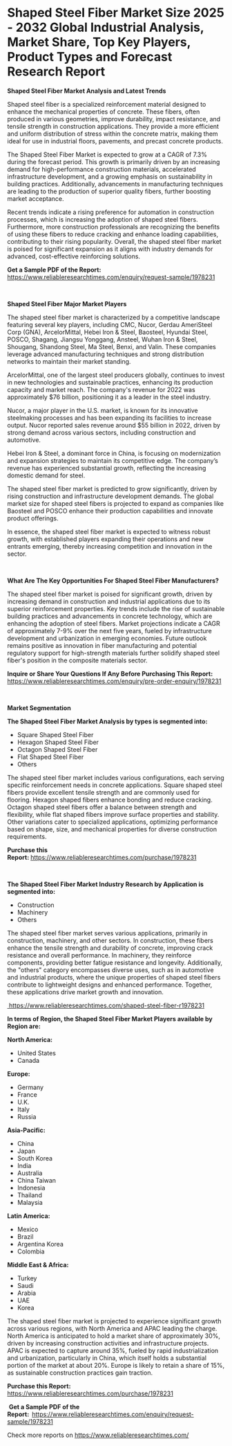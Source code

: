 <p><h1>Shaped Steel Fiber Market Size 2025 - 2032 Global Industrial Analysis, Market Share, Top Key Players, Product Types and Forecast Research Report</h1></p><p><strong>Shaped Steel Fiber Market Analysis and Latest Trends</strong></p>
<p><p>Shaped steel fiber is a specialized reinforcement material designed to enhance the mechanical properties of concrete. These fibers, often produced in various geometries, improve durability, impact resistance, and tensile strength in construction applications. They provide a more efficient and uniform distribution of stress within the concrete matrix, making them ideal for use in industrial floors, pavements, and precast concrete products.</p><p>The Shaped Steel Fiber Market is expected to grow at a CAGR of 7.3% during the forecast period. This growth is primarily driven by an increasing demand for high-performance construction materials, accelerated infrastructure development, and a growing emphasis on sustainability in building practices. Additionally, advancements in manufacturing techniques are leading to the production of superior quality fibers, further boosting market acceptance.</p><p>Recent trends indicate a rising preference for automation in construction processes, which is increasing the adoption of shaped steel fibers. Furthermore, more construction professionals are recognizing the benefits of using these fibers to reduce cracking and enhance loading capabilities, contributing to their rising popularity. Overall, the shaped steel fiber market is poised for significant expansion as it aligns with industry demands for advanced, cost-effective reinforcing solutions.</p></p>
<p><strong>Get a Sample PDF of the Report:&nbsp;</strong> <a href="https://www.reliableresearchtimes.com/enquiry/request-sample/1978231?utm_campaign=2133&utm_medium=2&utm_source=Github&utm_content=ia&utm_term=04022025&utm_id=shaped-steel-fiber">https://www.reliableresearchtimes.com/enquiry/request-sample/1978231</a></p>
<p>&nbsp;</p>
<p><strong>Shaped Steel Fiber Major Market Players</strong></p>
<p><p>The shaped steel fiber market is characterized by a competitive landscape featuring several key players, including CMC, Nucor, Gerdau AmeriSteel Corp (GNA), ArcelorMittal, Hebei Iron & Steel, Baosteel, Hyundai Steel, POSCO, Shagang, Jiangsu Yonggang, Ansteel, Wuhan Iron & Steel, Shougang, Shandong Steel, Ma Steel, Benxi, and Valin. These companies leverage advanced manufacturing techniques and strong distribution networks to maintain their market standing.</p><p>ArcelorMittal, one of the largest steel producers globally, continues to invest in new technologies and sustainable practices, enhancing its production capacity and market reach. The company's revenue for 2022 was approximately $76 billion, positioning it as a leader in the steel industry.</p><p>Nucor, a major player in the U.S. market, is known for its innovative steelmaking processes and has been expanding its facilities to increase output. Nucor reported sales revenue around $55 billion in 2022, driven by strong demand across various sectors, including construction and automotive.</p><p>Hebei Iron & Steel, a dominant force in China, is focusing on modernization and expansion strategies to maintain its competitive edge. The company’s revenue has experienced substantial growth, reflecting the increasing domestic demand for steel.</p><p>The shaped steel fiber market is predicted to grow significantly, driven by rising construction and infrastructure development demands. The global market size for shaped steel fibers is projected to expand as companies like Baosteel and POSCO enhance their production capabilities and innovate product offerings.</p><p>In essence, the shaped steel fiber market is expected to witness robust growth, with established players expanding their operations and new entrants emerging, thereby increasing competition and innovation in the sector.</p></p>
<p>&nbsp;</p>
<p><strong>What Are The Key Opportunities For Shaped Steel Fiber Manufacturers?</strong></p>
<p><p>The shaped steel fiber market is poised for significant growth, driven by increasing demand in construction and industrial applications due to its superior reinforcement properties. Key trends include the rise of sustainable building practices and advancements in concrete technology, which are enhancing the adoption of steel fibers. Market projections indicate a CAGR of approximately 7-9% over the next five years, fueled by infrastructure development and urbanization in emerging economies. Future outlook remains positive as innovation in fiber manufacturing and potential regulatory support for high-strength materials further solidify shaped steel fiber's position in the composite materials sector.</p></p>
<p><strong>Inquire or Share Your Questions If Any Before Purchasing This Report:</strong> <a href="https://www.reliableresearchtimes.com/enquiry/pre-order-enquiry/1978231?utm_campaign=2133&utm_medium=2&utm_source=Github&utm_content=ia&utm_term=04022025&utm_id=shaped-steel-fiber">https://www.reliableresearchtimes.com/enquiry/pre-order-enquiry/1978231</a></p>
<p>&nbsp;</p>
<p><strong>Market Segmentation</strong></p>
<p><strong>The Shaped Steel Fiber Market Analysis by types is segmented into:</strong></p>
<p><ul><li>Square Shaped Steel Fiber</li><li>Hexagon Shaped Steel Fiber</li><li>Octagon Shaped Steel Fiber</li><li>Flat Shaped Steel Fiber</li><li>Others</li></ul></p>
<p><p>The shaped steel fiber market includes various configurations, each serving specific reinforcement needs in concrete applications. Square shaped steel fibers provide excellent tensile strength and are commonly used for flooring. Hexagon shaped fibers enhance bonding and reduce cracking. Octagon shaped steel fibers offer a balance between strength and flexibility, while flat shaped fibers improve surface properties and stability. Other variations cater to specialized applications, optimizing performance based on shape, size, and mechanical properties for diverse construction requirements.</p></p>
<p><strong>Purchase this Report:&nbsp;</strong><a href="https://www.reliableresearchtimes.com/purchase/1978231?utm_campaign=2133&utm_medium=2&utm_source=Github&utm_content=ia&utm_term=04022025&utm_id=shaped-steel-fiber">https://www.reliableresearchtimes.com/purchase/1978231</a></p>
<p>&nbsp;</p>
<p><strong>The Shaped Steel Fiber Market Industry Research by Application is segmented into:</strong></p>
<p><ul><li>Construction</li><li>Machinery</li><li>Others</li></ul></p>
<p><p>The shaped steel fiber market serves various applications, primarily in construction, machinery, and other sectors. In construction, these fibers enhance the tensile strength and durability of concrete, improving crack resistance and overall performance. In machinery, they reinforce components, providing better fatigue resistance and longevity. Additionally, the "others" category encompasses diverse uses, such as in automotive and industrial products, where the unique properties of shaped steel fibers contribute to lightweight designs and enhanced performance. Together, these applications drive market growth and innovation.</p></p>
<p><a href="https://www.reliableresearchtimes.com/shaped-steel-fiber-r1978231?utm_campaign=2133&utm_medium=2&utm_source=Github&utm_content=ia&utm_term=04022025&utm_id=shaped-steel-fiber">&nbsp;https://www.reliableresearchtimes.com/shaped-steel-fiber-r1978231</a></p>
<p><strong>In terms of Region, the Shaped Steel Fiber Market Players available by Region are:</strong></p>
<p>
    <p> <strong> North America: </strong>
        <ul>
            <li>United States</li>
            <li>Canada</li>
        </ul>
        </p> 
    <p> <strong> Europe: </strong>
        <ul>
            <li>Germany</li>
            <li>France</li>
            <li>U.K.</li>
            <li>Italy</li>
            <li>Russia</li>
        </ul>
        </p> 
    <p> <strong> Asia-Pacific: </strong>
        <ul>
            <li>China</li>
            <li>Japan</li>
            <li>South Korea</li>
            <li>India</li>
            <li>Australia</li>
            <li>China Taiwan</li>
            <li>Indonesia</li>
            <li>Thailand</li>
            <li>Malaysia</li>
        </ul>
        </p> 
    <p> <strong> Latin America: </strong>
        <ul>
            <li>Mexico</li>
            <li>Brazil</li>
            <li>Argentina Korea</li>
            <li>Colombia</li>
        </ul>
        </p> 
    <p> <strong> Middle East & Africa: </strong>
        <ul>
            <li>Turkey</li>
            <li>Saudi</li>
            <li>Arabia</li>
            <li>UAE</li>
            <li>Korea</li>
        </ul>
    </p>
    </p>
<p><p>The shaped steel fiber market is projected to experience significant growth across various regions, with North America and APAC leading the charge. North America is anticipated to hold a market share of approximately 30%, driven by increasing construction activities and infrastructure projects. APAC is expected to capture around 35%, fueled by rapid industrialization and urbanization, particularly in China, which itself holds a substantial portion of the market at about 20%. Europe is likely to retain a share of 15%, as sustainable construction practices gain traction.</p></p>
<p><strong>Purchase this Report: </strong><a href="https://www.reliableresearchtimes.com/purchase/1978231?utm_campaign=2133&utm_medium=2&utm_source=Github&utm_content=ia&utm_term=04022025&utm_id=shaped-steel-fiber">https://www.reliableresearchtimes.com/purchase/1978231</a></p>
<p>&nbsp;<strong>Get a Sample PDF of the Report:&nbsp;&nbsp;</strong><a href="https://www.reliableresearchtimes.com/enquiry/request-sample/1978231?utm_campaign=2133&utm_medium=2&utm_source=Github&utm_content=ia&utm_term=04022025&utm_id=shaped-steel-fiber">https://www.reliableresearchtimes.com/enquiry/request-sample/1978231</a></p>
<p><strong></strong></p>
<p>Check more reports on <a href="https://www.reliableresearchtimes.com/?utm_campaign=2133&utm_medium=2&utm_source=Github&utm_content=ia&utm_term=04022025&utm_id=shaped-steel-fiber">https://www.reliableresearchtimes.com/</a></p>